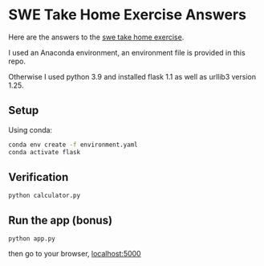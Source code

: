 # SWE Take Home Exercise Answers

Here are the answers to the [swe take home exercise](https://github.com/Kheiron-Medical/swe_take_home_exercise).

I used an Anaconda environment, an environment file is provided in this repo.

Otherwise I used python 3.9 and installed flask 1.1 as well as urllib3 version 1.25.

## Setup

Using conda:
```bash
conda env create -f environment.yaml
conda activate flask
```
## Verification

```
python calculator.py
```

## Run the app (bonus)

```
python app.py
```

then go to your browser, [localhost:5000](http://localhost:5000)

